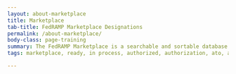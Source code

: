 ```yaml
---
layout: about-marketplace
title: Marketplace
tab-title: FedRAMP Marketplace Designations
permalink: /about-marketplace/
body-class: page-training
summary: The FedRAMP Marketplace is a searchable and sortable database of CSOs that have achieved a FedRAMP designation, a list of federal agencies using FedRAMP Authorized CSOs, and FedRAMP recognized assessors/auditors (3PAOs) that can perform a FedRAMP assessment.
tags: marketplace, ready, in process, authorized, authorization, ato, agency, jab, csp, cso, offering, product, cloud service providers, third party assessors, 3pao, removal, research, review

---
```

